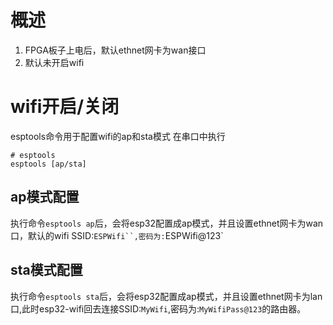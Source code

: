 # 概述
1. FPGA板子上电后，默认ethnet网卡为wan接口
2. 默认未开启wifi

# wifi开启/关闭
esptools命令用于配置wifi的ap和sta模式
在串口中执行
```
# esptools
esptools [ap/sta]
```
## ap模式配置
执行命令`esptools ap`后，会将esp32配置成ap模式，并且设置ethnet网卡为wan口，默认的wifi SSID:`ESPWifi``,密码为:`ESPWifi@123`
## sta模式配置
执行命令`esptools sta`后，会将esp32配置成ap模式，并且设置ethnet网卡为lan口,此时esp32-wifi回去连接SSID:`MyWifi`,密码为:`MyWifiPass@123`的路由器。

